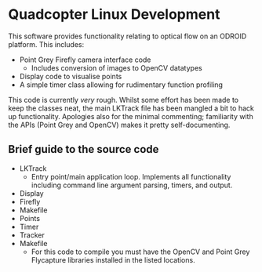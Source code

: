 # Quadcopter Linux Development

This software provides functionality relating to optical flow on an ODROID platform. This includes:
 * Point Grey Firefly camera interface code
 	* Includes conversion of images to OpenCV datatypes
 * Display code to visualise points
 * A simple timer class allowing for rudimentary function profiling

This code is currently *very* rough. Whilst some effort has been made to keep the classes neat, the main LKTrack file has been mangled a bit to hack up functionality. Apologies also for the minimal commenting; familiarity with the APIs (Point Grey and OpenCV) makes it pretty self-documenting.

## Brief guide to the source code

 * LKTrack
 	* Entry point/main application loop. Implements all functionality including command line argument parsing, timers, and output.
 * Display
 * Firefly
 * Makefile
 * Points
 * Timer
 * Tracker
 * Makefile
 	* For this code to compile you must have the OpenCV and Point Grey Flycapture libraries installed in the listed locations.

